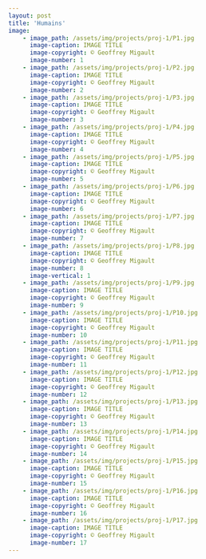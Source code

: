 ```yaml
---
layout: post
title: 'Humains'
image: 
    - image_path: /assets/img/projects/proj-1/P1.jpg
      image-caption: IMAGE TITLE
      image-copyright: © Geoffrey Migault
      image-number: 1
    - image_path: /assets/img/projects/proj-1/P2.jpg
      image-caption: IMAGE TITLE
      image-copyright: © Geoffrey Migault
      image-number: 2
    - image_path: /assets/img/projects/proj-1/P3.jpg
      image-caption: IMAGE TITLE
      image-copyright: © Geoffrey Migault
      image-number: 3
    - image_path: /assets/img/projects/proj-1/P4.jpg
      image-caption: IMAGE TITLE
      image-copyright: © Geoffrey Migault
      image-number: 4
    - image_path: /assets/img/projects/proj-1/P5.jpg
      image-caption: IMAGE TITLE
      image-copyright: © Geoffrey Migault
      image-number: 5
    - image_path: /assets/img/projects/proj-1/P6.jpg
      image-caption: IMAGE TITLE
      image-copyright: © Geoffrey Migault
      image-number: 6
    - image_path: /assets/img/projects/proj-1/P7.jpg
      image-caption: IMAGE TITLE
      image-copyright: © Geoffrey Migault
      image-number: 7
    - image_path: /assets/img/projects/proj-1/P8.jpg
      image-caption: IMAGE TITLE
      image-copyright: © Geoffrey Migault
      image-number: 8
      image-vertical: 1
    - image_path: /assets/img/projects/proj-1/P9.jpg
      image-caption: IMAGE TITLE
      image-copyright: © Geoffrey Migault
      image-number: 9
    - image_path: /assets/img/projects/proj-1/P10.jpg
      image-caption: IMAGE TITLE
      image-copyright: © Geoffrey Migault
      image-number: 10
    - image_path: /assets/img/projects/proj-1/P11.jpg
      image-caption: IMAGE TITLE
      image-copyright: © Geoffrey Migault
      image-number: 11
    - image_path: /assets/img/projects/proj-1/P12.jpg
      image-caption: IMAGE TITLE
      image-copyright: © Geoffrey Migault
      image-number: 12
    - image_path: /assets/img/projects/proj-1/P13.jpg
      image-caption: IMAGE TITLE
      image-copyright: © Geoffrey Migault
      image-number: 13
    - image_path: /assets/img/projects/proj-1/P14.jpg
      image-caption: IMAGE TITLE
      image-copyright: © Geoffrey Migault
      image-number: 14
    - image_path: /assets/img/projects/proj-1/P15.jpg
      image-caption: IMAGE TITLE
      image-copyright: © Geoffrey Migault
      image-number: 15
    - image_path: /assets/img/projects/proj-1/P16.jpg
      image-caption: IMAGE TITLE
      image-copyright: © Geoffrey Migault
      image-number: 16
    - image_path: /assets/img/projects/proj-1/P17.jpg
      image-caption: IMAGE TITLE
      image-copyright: © Geoffrey Migault
      image-number: 17
---
```


